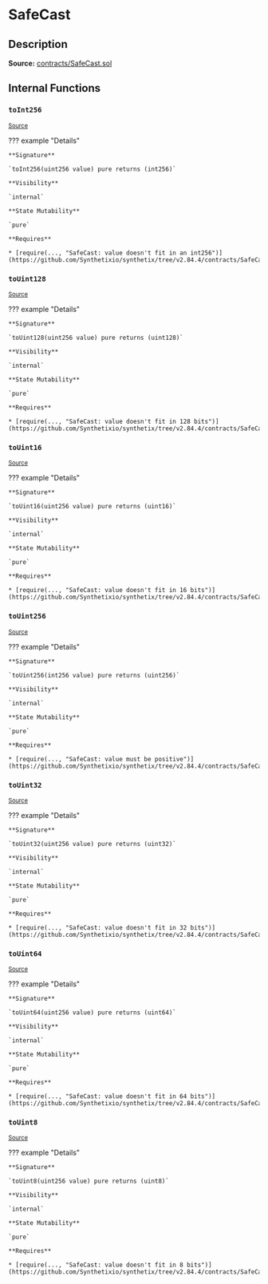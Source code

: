 # SafeCast

## Description

**Source:** [contracts/SafeCast.sol](https://github.com/Synthetixio/synthetix/tree/v2.84.4/contracts/SafeCast.sol)

## Internal Functions

### `toInt256`

<sub>[Source](https://github.com/Synthetixio/synthetix/tree/v2.84.4/contracts/SafeCast.sol#L115)</sub>

??? example "Details"

    **Signature**

    `toInt256(uint256 value) pure returns (int256)`

    **Visibility**

    `internal`

    **State Mutability**

    `pure`

    **Requires**

    * [require(..., "SafeCast: value doesn't fit in an int256")](https://github.com/Synthetixio/synthetix/tree/v2.84.4/contracts/SafeCast.sol#L116)

### `toUint128`

<sub>[Source](https://github.com/Synthetixio/synthetix/tree/v2.84.4/contracts/SafeCast.sol#L31)</sub>

??? example "Details"

    **Signature**

    `toUint128(uint256 value) pure returns (uint128)`

    **Visibility**

    `internal`

    **State Mutability**

    `pure`

    **Requires**

    * [require(..., "SafeCast: value doesn't fit in 128 bits")](https://github.com/Synthetixio/synthetix/tree/v2.84.4/contracts/SafeCast.sol#L32)

### `toUint16`

<sub>[Source](https://github.com/Synthetixio/synthetix/tree/v2.84.4/contracts/SafeCast.sol#L76)</sub>

??? example "Details"

    **Signature**

    `toUint16(uint256 value) pure returns (uint16)`

    **Visibility**

    `internal`

    **State Mutability**

    `pure`

    **Requires**

    * [require(..., "SafeCast: value doesn't fit in 16 bits")](https://github.com/Synthetixio/synthetix/tree/v2.84.4/contracts/SafeCast.sol#L77)

### `toUint256`

<sub>[Source](https://github.com/Synthetixio/synthetix/tree/v2.84.4/contracts/SafeCast.sol#L103)</sub>

??? example "Details"

    **Signature**

    `toUint256(int256 value) pure returns (uint256)`

    **Visibility**

    `internal`

    **State Mutability**

    `pure`

    **Requires**

    * [require(..., "SafeCast: value must be positive")](https://github.com/Synthetixio/synthetix/tree/v2.84.4/contracts/SafeCast.sol#L104)

### `toUint32`

<sub>[Source](https://github.com/Synthetixio/synthetix/tree/v2.84.4/contracts/SafeCast.sol#L61)</sub>

??? example "Details"

    **Signature**

    `toUint32(uint256 value) pure returns (uint32)`

    **Visibility**

    `internal`

    **State Mutability**

    `pure`

    **Requires**

    * [require(..., "SafeCast: value doesn't fit in 32 bits")](https://github.com/Synthetixio/synthetix/tree/v2.84.4/contracts/SafeCast.sol#L62)

### `toUint64`

<sub>[Source](https://github.com/Synthetixio/synthetix/tree/v2.84.4/contracts/SafeCast.sol#L46)</sub>

??? example "Details"

    **Signature**

    `toUint64(uint256 value) pure returns (uint64)`

    **Visibility**

    `internal`

    **State Mutability**

    `pure`

    **Requires**

    * [require(..., "SafeCast: value doesn't fit in 64 bits")](https://github.com/Synthetixio/synthetix/tree/v2.84.4/contracts/SafeCast.sol#L47)

### `toUint8`

<sub>[Source](https://github.com/Synthetixio/synthetix/tree/v2.84.4/contracts/SafeCast.sol#L91)</sub>

??? example "Details"

    **Signature**

    `toUint8(uint256 value) pure returns (uint8)`

    **Visibility**

    `internal`

    **State Mutability**

    `pure`

    **Requires**

    * [require(..., "SafeCast: value doesn't fit in 8 bits")](https://github.com/Synthetixio/synthetix/tree/v2.84.4/contracts/SafeCast.sol#L92)
